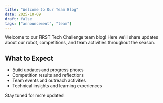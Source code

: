 ```yaml
---
title: "Welcome to Our Team Blog"
date: 2025-10-09
draft: false
tags: ["announcement", "team"]
---
```


Welcome to our FIRST Tech Challenge team blog! Here we'll share updates about our robot, competitions, and team activities throughout the season.

## What to Expect

- Build updates and progress photos
- Competition results and reflections
- Team events and outreach activities
- Technical insights and learning experiences

Stay tuned for more updates!
